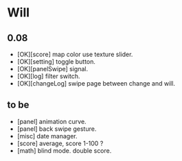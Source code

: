 
# Will

## 0.08

- [OK][score] map color use texture slider.
- [OK][setting] toggle button.
- [OK][panelSwipe] signal.
- [OK][log] filter switch.
- [OK][changeLog] swipe page between change and will.

## to be

- [panel] animation curve.
- [panel] back swipe gesture.
- [misc] date manager.
- [score] average, score 1-100 ?
- [math] blind mode. double score.
